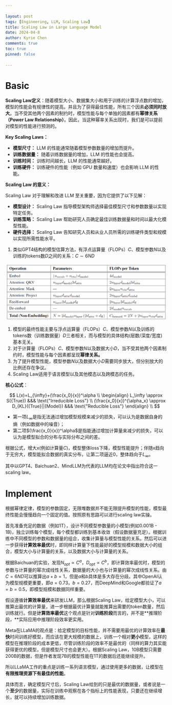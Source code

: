 ```yaml
---

layout: post
tags: [Engineering, LLM, Scaling Law]
title: Scaling Law in Large Language Model
date: 2024-04-8
author: Kyrie Chen
comments: true
toc: true
pinned: false

---
```

# Basic

**Scaling Law定义**：随着模型大小、数据集大小和用于训练的计算浮点数的增加，模型的性能会有规律性的提高。并且为了获得最佳性能，所有三个因素**必须同时放大**。当不受其他两个因素的制约时，模型性能与每个单独的因素都有**幂律关系（Power Law Relationship）**。因此，当这种幂率关系出现时，我们是可以提前对模型的性能进行预测的。

**Key Scaling Laws：**

- **模型尺寸：** LLM 的性能通常随着模型参数数量的增加而提升。
- **训练数据量：** 随着训练数据量的增加，LLM 的性能也会提高。
- **训练时间：** 训练时间越长，LLM 的性能通常越好。
- **训练硬件：** 训练硬件的性能（例如 GPU 数量和速度）也会影响 LLM 的性能。

**Scaling Law 的意义：**

Scaling Law 对于理解和改进 LLM 至关重要，因为它提供了以下见解：

- **模型设计：** Scaling Law 指导模型架构师选择最佳模型尺寸和参数数量以实现特定任务。
- **训练策略：** Scaling Law 帮助研究人员确定最佳训练数据量和时间以最大化模型性能。
- **硬件选择：** Scaling Law 告知研究人员和从业人员所需的训练硬件类型和规模以实现所需性能水平。

1. 类似GPT4结构的模型估算方法，有浮点运算量（FLOPs）$C$、模型参数$N$以及训练的tokens数$D$之间的关系：$C \sim 6ND$

![](https://raw.githubusercontent.com/kakack/kakack.github.io/master/_images/240409-1.jpg)

1. 模型的最终性能主要与浮点运算量（FLOPs）$C$、模型参数$N$以及训练的tokens数（训练数据量）$D$三者相关，而与模型的具体结构(层数/深度/宽度)基本无关。
2. 对于计算量（FLOPs）$C$、模型参数$N$以及数据大小$D$，当不受其他两个因素制约时，模型性能与每个因素都呈现**幂律关系。**
3. 为了提升模型性能，模型参数$N$以及数据大小$D$需要同步放大，但分别放大的比例还存在争议。
4. Scaling Law适用于语言模型以及其他模态以及跨模态的任务。

**核心公式**：

$$
L(x)=L_{\infty}+(\frac{x_0}{x})^\alpha \\ \begin{align} L_\infty \approx S({True}) &&& \text{"Irreducible Loss"} \\ (\frac{x_0}{x})^{\alpha_x} \approx D_{KL}({True}||{Model}) &&& \text{"Reducible Loss"}  \end{align} \\ 
$$

- 第一项$L_\infty$是指无法通过增加模型规模来减少的损失，可以认为是数据自身的熵（例如数据中的噪音）；
- 第二项$(\frac{x_0}{x})^\alpha$是指能通过增加计算量来减少的损失，可以认为是模型拟合的分布与实际分布之间的差。

根据公式，增大$x$(例如计算量$C$)，模型整体loss下降，模型性能提升；伴随$x$趋向于无穷大，模型能拟合数据的真实分布，让第二项逼近0，整体趋向于$L_\infty$。

其中以GPT4、Baichuan2、MindLLM为代表的LLM均在论文中指出符合这一scaling law。

# Implement

根据幂律定律，模型的参数固定，无限堆数据并不能无限提升模型的性能，模型最终性能会慢慢趋向一个固定的值。按照原有思路可以进行scaling law实操。

首先准备充足的数据（例如1T），设计不同模型参数量的小模型(例如0.001B - 1B)，独立训练每个模型，每个模型都训练到基本收敛（假设数据量充足）。根据训练中不同模型的参数和数据量的组合，收集计算量与模型性能的关系。然后可以进一步获得**计算效率最优**时，即同样计算量下性能最好的模型规模和数据大小的组合，模型大小与计算量的关系，以及数据大小与计算量的关系。

根据Baichuan的实验，发现$N_{opt} \varpropto C^a$，$D_{opt} \varpropto C^b$，即计算效率最优时，模型的参数与计算量的幂次成线性关系，数据量的大小也与计算量的幂次成线性关系。由$C=6ND$可以推算出$a+b=1$，但是$a$和$b$具体是多大存在分歧。其中OpenAI认为模型规模更重要，即$a=0.73，b=0.27$，而DeepMind和Google都验证了$a=b=0.5$，即模型规模和数据同样重要。

假设遵循**计算效率最优**来研发LLM，那么根据Scaling Law，给定模型大小，可以推算出最优的计算量，进一步根据最优计算量就能推算出需要的token数量，然后训练就行。但是**计算效率最优**这个观点是针对**训练阶段**而言的，并不是**推理阶段，**实际应用中推理阶段效率更实用。

Meta在LLaMA的观点是：给定模型的目标性能，并不需要用最优的计算效率在**最快**时间训练好模型，而应该在更大规模的数据上，训练一个相对**更小**模型，这样的模型在推理阶段的成本更低，尽管训练阶段的效率不是最优的（同样的算力其实能获得更优的模型，但是模型尺寸也会更大）。根据Scaling Law，10B模型只需要200B的数据，但是作者发现7B的模型性能在1T的数据后还能继续提升。

所以LLaMA工作的重点是训练一系列语言模型，通过使用更多的数据，让模型在**有限推理资源下有最佳的性能**。

具体而言，确定模型尺寸后，Scaling Law给到的只是最优的数据量，或者说是一个**至少**的数据量，实际在训练中观察在各个指标上的性能表现，只要还在继续增长，就可以持续增加训练数据。
